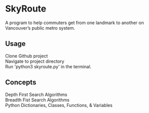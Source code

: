 # SkyRoute
A program to help commuters get from one landmark to another on Vancouver’s public metro system.

## Usage

Clone Github project <br/>
Navigate to project directory <br/>
Run 'python3 skyroute.py' in the terminal.

## Concepts
  Depth First Search Algorithms <br/>
  Breadth Fist Search Algorithms <br/>
  Python Dictionaries, Classes, Functions, & Variables

